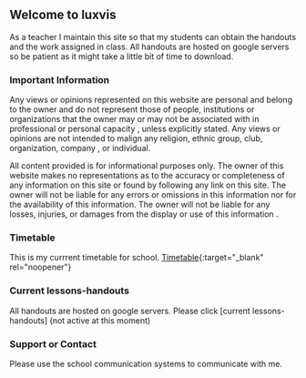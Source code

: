 ## Welcome to luxvis

As a teacher I maintain this site so that my students can obtain the handouts and the work assigned in class. All handouts are hosted on google servers so be patient as it might take a little bit of time to download.

### Important Information

Any views or opinions represented on this website are personal and belong to the owner and do not represent those of people, institutions or organizations that the owner may or may not be associated with in professional or personal capacity , unless explicitly stated.  Any views or opinions are not intended to malign any religion, ethnic group, club, organization, company , or individual.

All content provided is for informational purposes only. The owner of this website makes no representations as to the accuracy or completeness of any information on this site or found by following any link on this site. The owner will not be liable for any errors or omissions in this information nor for the availability of this information. The owner will not be liable for any losses, injuries, or damages from the display or use of this information .


### Timetable

This is my currrent timetable for school. [Timetable](https://docs.google.com/document/d/1Z0DsY1w-6cnhaK7cx7B6ioF7gwXUq8dUp3pv55dGY5Q/edit?usp=sharing){:target="_blank" rel="noopener"}

### Current lessons-handouts

All handouts are hosted on google servers. Please click [current lessons-handouts]  (not active at this moment)


### Support or Contact

Please use the school communication systems to communicate with me.
